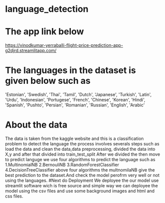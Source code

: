 # language_detection

# The app link below
https://vinodkumar-yerraballi-flight-price-prediction-app-g2djrd.streamlitapp.com/

# The languages in the dataset is given below such as
'Estonian', 'Swedish', 'Thai', 'Tamil', 'Dutch', 'Japanese',
'Turkish', 'Latin', 'Urdu', 'Indonesian', 'Portugese', 'French',
'Chinese', 'Korean', 'Hindi', 'Spanish', 'Pushto', 'Persian',
'Romanian', 'Russian', 'English', 'Arabic'

# About the data 
 The data is taken from the kaggle website and this is a classification problem to detect the language the process involves severals steps such as load the data and clean the data,data preprocessing, divided the data into X,y and after that divided into train_test_split
After we divided the then move to  predict languge we use four algorithms to predict the language such as
1.MultinomialNB
2.BernouliNB
3.RandomForestClassifier
4.DecisionTreeClassifier
above four algorithms the multnomilaNB give the best prediction to the dataset.And check the model perofrm very well or not using the languages.
#Next do Deployment
We deployee the our model use streamlit software wich is free source and simple way we can deployee the model using the csv files and use some background images and html and css files.
